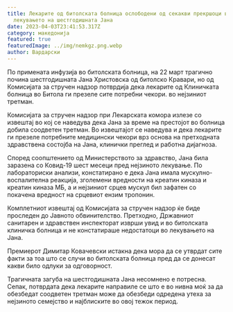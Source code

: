 ```yaml
---
title: Лекарите од битолската болница ослободени од секакви прекршоци во
  лекувањето на шестгодишната Јана
date: 2023-04-03T23:41:53.317Z
category: македонија
featured: true
featuredImage: ../img/nemkgz.png.webp
author: Вардарски
---
```


По примената инфузија во битолската болница, на 22 март трагично почина шестгодишната Јана Христовска од битолско Кравари, но од Комисијата за стручен надзор потврдија дека лекарите од Клиничката болница во Битола ги презеле сите потребни чекори. во нејзиниот третман.

Комисијата за стручен надзор при Лекарската комора излезе со извештај во кој се наведува дека Јана за време на престојот во болница добила соодветен третман. Во извештајот се наведува и дека лекарите ги презеле потребните медицински чекори врз основа на претходната здравствена состојба на Јана, клинички преглед и работна дијагноза.

Според соопштението од Министерството за здравство, Јана била заразена со Ковид-19 шест месеци пред нејзиното лекување. По лабораториски анализи, констатирано е дека Јана имала мускулно-воспалителна реакција, зголемени вредности на креатин киназа и креатин киназа МБ, а и нејзиниот срцев мускул бил зафатен со покачена вредност на срцевиот ензим тропонин.

Комплетниот извештај од Комисијата за стручен надзор ќе биде проследен до Јавното обвинителство. Претходно, Државниот санитарен и здравствен инспекторат изврши увид и во битолската клиничка болница и не констатираше недостатоци во лекувањето на Јана.

Премиерот Димитар Ковачевски истакна дека мора да се утврдат сите факти за тоа што се случи во битолската болница пред да се донесат какви било одлуки за одговорност.

Трагичната загуба на шестгодишната Јана несомнено е потресна. Сепак, потврдата дека лекарите направиле се што е во нивна моќ за да обезбедат соодветен третман може да обезбеди одредена утеха за нејзиното семејство и најблиските во овој тежок период.
